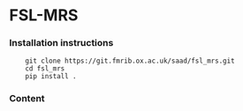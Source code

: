 # FSL-MRS

### Installation instructions

```
	git clone https://git.fmrib.ox.ac.uk/saad/fsl_mrs.git
	cd fsl_mrs
	pip install .
```


### Content







